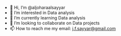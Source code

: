 - 👋 Hi, I’m @aljoharaalsayyar
- 👀 I’m interested in Data analysis 
- 🌱 I’m currently learning Data analysis 
- 💞️ I’m looking to collaborate on Data projects
- 📫 How to reach me my email: j.f.sayyar@gmail.com 

<!---
aljoharaalsayyar/aljoharaalsayyar is a ✨ special ✨ repository because its `README.md` (this file) appears on your GitHub profile.
You can click the Preview link to take a look at your changes.
--->
